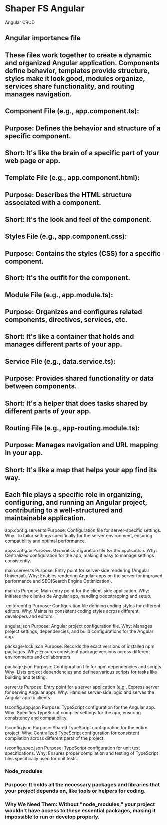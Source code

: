 # Shaper FS Angular
Angular CRUD

## Angular importance file

## These files work together to create a dynamic and organized Angular application. Components define behavior, templates provide structure, styles make it look good, modules organize, services share functionality, and routing manages navigation.

##         Component File (e.g., app.component.ts):
##         Purpose: Defines the behavior and structure of a specific component.
##         Short: It's like the brain of a specific part of your web page or app.

##         Template File (e.g., app.component.html):
##         Purpose: Describes the HTML structure associated with a component.
##         Short: It's the look and feel of the component.

##         Styles File (e.g., app.component.css):
##         Purpose: Contains the styles (CSS) for a specific component.
##         Short: It's the outfit for the component.

##         Module File (e.g., app.module.ts):
##         Purpose: Organizes and configures related components, directives, services, etc.
##         Short: It's like a container that holds and manages different parts of your app.

##         Service File (e.g., data.service.ts):
##         Purpose: Provides shared functionality or data between components.
##         Short: It's a helper that does tasks shared by different parts of your app.

##         Routing File (e.g., app-routing.module.ts):
##         Purpose: Manages navigation and URL mapping in your app.
##         Short: It's like a map that helps your app find its way.


## Each file plays a specific role in organizing, configuring, and running an Angular project, contributing to a well-structured and maintainable application.


app.config.server.ts
Purpose: Configuration file for server-specific settings.
Why: To tailor settings specifically for the server environment, ensuring compatibility and optimal performance.

app.config.ts
Purpose: General configuration file for the application.
Why: Centralized configuration for the app, making it easy to manage settings consistently.

main.server.ts
Purpose: Entry point for server-side rendering (Angular Universal).
Why: Enables rendering Angular apps on the server for improved performance and SEO(Search Engine Optimization).

main.ts
Purpose: Main entry point for the client-side application.
Why: Initiates the client-side Angular app, handling bootstrapping and setup.

.editorconfig
Purpose: Configuration file defining coding styles for different editors.
Why: Maintains consistent coding styles across different developers and editors.

angular.json
Purpose: Angular project configuration file.
Why: Manages project settings, dependencies, and build configurations for the Angular app.

package-lock.json
Purpose: Records the exact versions of installed npm packages.
Why: Ensures consistent package versions across different environments and collaborators.

package.json
Purpose: Configuration file for npm dependencies and scripts.
Why: Lists project dependencies and defines various scripts for tasks like building and testing.

server.ts
Purpose: Entry point for a server application (e.g., Express server for serving Angular app).
Why: Handles server-side logic and serves the Angular app to clients.

tsconfig.app.json
Purpose: TypeScript configuration for the Angular app.
Why: Specifies TypeScript compiler settings for the app, ensuring consistency and compatibility.

tsconfig.json
Purpose: Shared TypeScript configuration for the entire project.
Why: Centralized TypeScript configuration for consistent compilation across different parts of the project.

tsconfig.spec.json
Purpose: TypeScript configuration for unit test specifications.
Why: Ensures proper compilation and testing of TypeScript files specifically used for unit tests.


### Node_modules
### Purpose: It holds all the necessary packages and libraries that your project depends on, like tools or helpers for coding.
### Why We Need Them: Without "node_modules," your project wouldn't have access to these essential packages, making it impossible to run or develop properly.
###